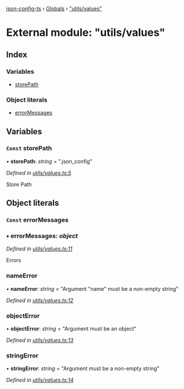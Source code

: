 [json-config-ts](../README.md) › [Globals](../globals.md) › ["utils/values"](_utils_values_.md)

# External module: "utils/values"

## Index

### Variables

* [storePath](_utils_values_.md#const-storepath)

### Object literals

* [errorMessages](_utils_values_.md#const-errormessages)

## Variables

### `Const` storePath

• **storePath**: *string* = ".json_config"

*Defined in [utils/values.ts:5](https://github.com/edmundpf/json-config-ts/blob/dccc405/src/utils/values.ts#L5)*

Store Path

## Object literals

### `Const` errorMessages

### ▪ **errorMessages**: *object*

*Defined in [utils/values.ts:11](https://github.com/edmundpf/json-config-ts/blob/dccc405/src/utils/values.ts#L11)*

Errors

###  nameError

• **nameError**: *string* = "Argument "name" must be a non-empty string"

*Defined in [utils/values.ts:12](https://github.com/edmundpf/json-config-ts/blob/dccc405/src/utils/values.ts#L12)*

###  objectError

• **objectError**: *string* = "Argument must be an object"

*Defined in [utils/values.ts:13](https://github.com/edmundpf/json-config-ts/blob/dccc405/src/utils/values.ts#L13)*

###  stringError

• **stringError**: *string* = "Argument must be a non-empty string"

*Defined in [utils/values.ts:14](https://github.com/edmundpf/json-config-ts/blob/dccc405/src/utils/values.ts#L14)*
